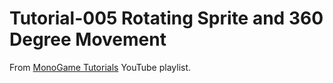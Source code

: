 # Tutorial-005 Rotating Sprite and 360 Degree Movement
From [MonoGame Tutorials](https://www.youtube.com/playlist?list=PLV27bZtgVIJqoeHrQq6Mt_S1-Fvq_zzGZ) YouTube playlist.